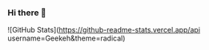 ### Hi there 👋


![GitHub Stats](https://github-readme-stats.vercel.app/api username=Geekeh&theme=radical)
